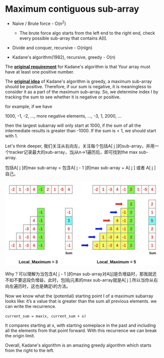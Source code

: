 # Maximum contiguous sub-array
* Naive / Brute force - O(n<sup>2</sup>)
    *  The brute force algo starts from the left end to the right end, check every possible sub-array that contains A[I].
    
* Divide and conquer, recursive - O(nlgn)

* Kadane's algorithm(1982), recursive, greedy - O(n)


The <u>**original requirement**</u> for Kadane's algorithm is that Your array must have at least one positive number.

The <u>**original idea**</u> of Kadane's algorithm is greedy, a maximum sub-array should be positive. Therefore, if our sum is negative, it is meaningless to consider it as a part of the maximum sub-array. So, we determine index I by tracking the sum to see whether it is negative or positive.

for example, if we have

1000, -1, -2, …, more negative elements, …, -3, 1, 2000, …

then the largest subarray will only start at 1000, if the sum of all the intermediate results is greater than -1000. 
If the sum is < 1, we should start with 1.

Let's think deeper, 我们关注从右向左，关注每个包括A[ j ]的sub-array，并用一个tracker记录最大的sub-array，当j从n->1遍历后，即可找到the max sub-array.

包括A[ j ]的max sub-array = 包含A[ j - 1 ]的max sub-array + A[ j ] 或者 A[ j ]自己。

![](https://raw.githubusercontent.com/MOMOKO606/Pic-Library/master/kadanes-algo.jpg)

Why？可以理解为当包含A[ j - 1 ]的max sub-array对A[j]是负增益时，那我就还不如不要这段负增益，此时，包括j元素的max sub-array就是A[ j ].所以当你从右向左遍历时，这也是确定i的方法。

Now we know what the (potential) starting point I of a maximum subarray looks like: it’s a value that is greater than the sum all previous elements. we can write the recurrence.

```current_sum = max(x, current_sum + x) ```
        
It compares starting at x, with starting someplace in the past and including all the elements from that point forward. With this recurrence we can break the origin limit.

Overall, Kadane's algorithm is an amazing greedy algorithm which starts from the right to the left.